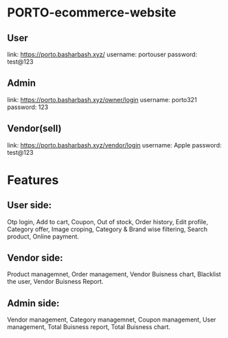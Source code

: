 # PORTO-ecommerce-website


User
------

link: https://porto.basharbash.xyz/
username: portouser
password: test@123


Admin 
--------

link: https://porto.basharbash.xyz/owner/login
username: porto321            
password: 123                      


Vendor(sell)
-------------

link: https://porto.basharbash.xyz/vendor/login
username: Apple
password: test@123


Features
=========

User side: 
----------

Otp login,
Add to cart,
Coupon,
Out of stock,
Order history,
Edit profile,
Category offer,
Image croping,
Category & Brand wise filtering,
Search product,
Online payment.

Vendor side: 
------------

Product managemnet,
Order management,
Vendor Buisness chart,
Blacklist the user,
Vendor Buisness Report.

Admin side: 
-----------

Vendor management,
Category managemnet,
Coupon management,
User management,
Total Buisness report,
Total Buisness chart.